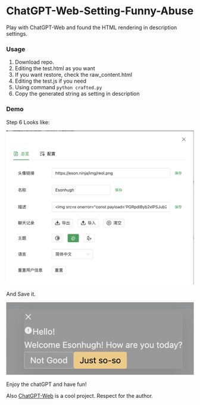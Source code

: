# ChatGPT-Web-Setting-Funny-Abuse

Play with ChatGPT-Web and found the HTML rendering in description settings.

### Usage

1. Download repo.
2. Editing the test.html as you want
3. If you want restore, check the raw_content.html
4. Editing the test.js if you need
5. Using command `python crafted.py`
6. Copy the generated string as setting in description

### Demo

Step 6 Looks like:

![](./img/settings.png)

And Save it.

![](./img/banner.png)

Enjoy the chatGPT and have fun!

Also [ChatGPT-Web](https://github.com/Chanzhaoyu/chatgpt-web) is a cool project. Respect for the author.